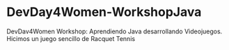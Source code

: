 # DevDay4Women-WorkshopJava
DevDav4Women Workshop: Aprendiendo Java desarrollando Videojuegos. Hicimos un juego sencillo de Racquet Tennis
